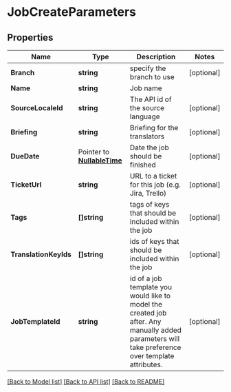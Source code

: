 # JobCreateParameters

## Properties

Name | Type | Description | Notes
------------ | ------------- | ------------- | -------------
**Branch** | **string** | specify the branch to use | [optional] 
**Name** | **string** | Job name | 
**SourceLocaleId** | **string** | The API id of the source language | [optional] 
**Briefing** | **string** | Briefing for the translators | [optional] 
**DueDate** | Pointer to [**NullableTime**](time.Time.md) | Date the job should be finished | [optional] 
**TicketUrl** | **string** | URL to a ticket for this job (e.g. Jira, Trello) | [optional] 
**Tags** | **[]string** | tags of keys that should be included within the job | [optional] 
**TranslationKeyIds** | **[]string** | ids of keys that should be included within the job | [optional] 
**JobTemplateId** | **string** | id of a job template you would like to model the created job after. Any manually added parameters will take preference over template attributes. | [optional] 

[[Back to Model list]](../README.md#documentation-for-models) [[Back to API list]](../README.md#documentation-for-api-endpoints) [[Back to README]](../README.md)


